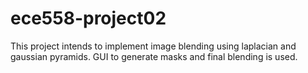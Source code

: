 # ece558-project02

This project intends to implement image blending using laplacian and gaussian pyramids. GUI to generate masks and final blending is used.
